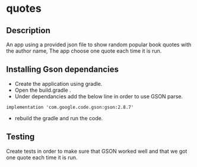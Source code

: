 # quotes

## Description
An app using a provided json file to show random popular book quotes with the author name, The app choose one quote each time it is run.

## Installing Gson dependancies

- Create the application using gradle.
- Open the build.gradle .
- Under dependancies add the below line in order to use GSON parse.

`implementation 'com.google.code.gson:gson:2.8.7'`

- rebuild the gradle and run the code.

## Testing
Create tests in order to make sure that GSON worked well and that we got one quote each time it is run.
